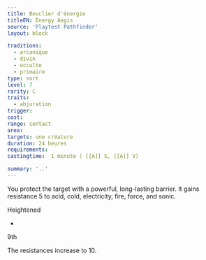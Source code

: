 ```yaml
---
title: Bouclier d'énergie
titleEN: Energy Aegis
source: 'Playtest Pathfinder'
layout: block

traditions:
  - arcanique
  - divin
  - occulte
  - primaire
type: sort
level: 7
rarity: C
traits:
  - abjuration
trigger: 
cost: 
range: contact
area: 
targets: une créature
duration: 24 heures
requirements: 
castingtime:  1 minute ( [[A]] S, [[A]] V)

summary: '..'
---
```

You protect the target with a powerful, long-lasting barrier. It gains resistance 5 to acid, cold, electricity, fire, force, and sonic.

Heightened

-

9th

The resistances increase to 10.